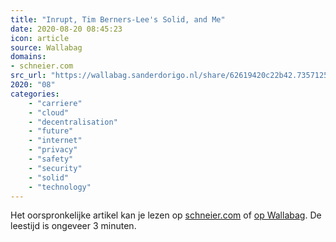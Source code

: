 ```yaml
---
title: "Inrupt, Tim Berners-Lee's Solid, and Me"
date: 2020-08-20 08:45:23
icon: article
source: Wallabag
domains:
- schneier.com
src_url: "https://wallabag.sanderdorigo.nl/share/62619420c22b42.73571259"
2020: "08"
categories:
    - "carriere"
    - "cloud"
    - "decentralisation"
    - "future"
    - "internet"
    - "privacy"
    - "safety"
    - "security"
    - "solid"
    - "technology"
---
```

Het oorspronkelijke artikel kan je lezen op [schneier.com](https://www.schneier.com/blog/archives/2020/02/inrupt_tim_bern.html) of [op Wallabag](https://wallabag.sanderdorigo.nl/share/62619420c22b42.73571259). De leestijd is ongeveer 3 minuten.